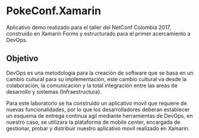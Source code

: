 # PokeConf.Xamarin
Aplicativo demo realizado para el taller del NetConf Colombia 2017, construido en Xamarin Forms y estructurado para el primer acercamiento a DevOps.

## Objetivo

DevOps es una metodologia para la creación de software que se basa en un cambio cultural para su implementación, este cambio cultural va desde la colaboración, la comunicacion y la total integración entre las areas de desarrollo y sistemas (Infraestructura).

Para este laboratorio se ha construido un aplicativo movil que requiere de nuevas funcionalidades, por lo que los desarrolladores deberan establecer un esquema de entrega continua agil mediante herramientas de DevOps, en nuestro caso, se utilizara la plataforma de mobile center, encargada de gestionar, probar y distribuir nuestro aplicativo movil realizado en Xamarin.

# 
